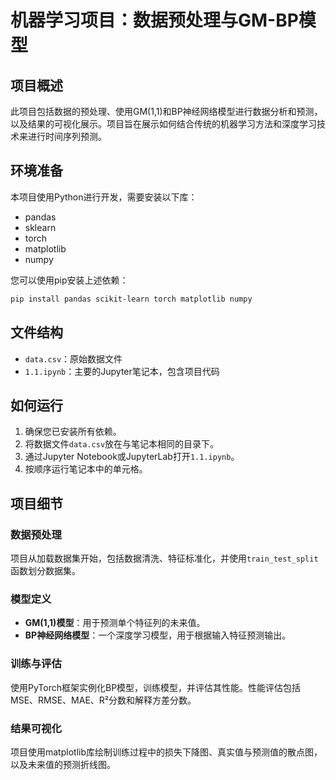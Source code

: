 # 机器学习项目：数据预处理与GM-BP模型

## 项目概述

此项目包括数据的预处理、使用GM(1,1)和BP神经网络模型进行数据分析和预测，以及结果的可视化展示。项目旨在展示如何结合传统的机器学习方法和深度学习技术来进行时间序列预测。

## 环境准备

本项目使用Python进行开发，需要安装以下库：

- pandas
- sklearn
- torch
- matplotlib
- numpy

您可以使用pip安装上述依赖：

```bash
pip install pandas scikit-learn torch matplotlib numpy
```

## 文件结构

- `data.csv`：原始数据文件
- `1.1.ipynb`：主要的Jupyter笔记本，包含项目代码

## 如何运行

1. 确保您已安装所有依赖。
2. 将数据文件`data.csv`放在与笔记本相同的目录下。
3. 通过Jupyter Notebook或JupyterLab打开`1.1.ipynb`。
4. 按顺序运行笔记本中的单元格。

## 项目细节

### 数据预处理

项目从加载数据集开始，包括数据清洗、特征标准化，并使用`train_test_split`函数划分数据集。

### 模型定义

- **GM(1,1)模型**：用于预测单个特征列的未来值。
- **BP神经网络模型**：一个深度学习模型，用于根据输入特征预测输出。

### 训练与评估

使用PyTorch框架实例化BP模型，训练模型，并评估其性能。性能评估包括MSE、RMSE、MAE、R²分数和解释方差分数。

### 结果可视化

项目使用matplotlib库绘制训练过程中的损失下降图、真实值与预测值的散点图，以及未来值的预测折线图。
